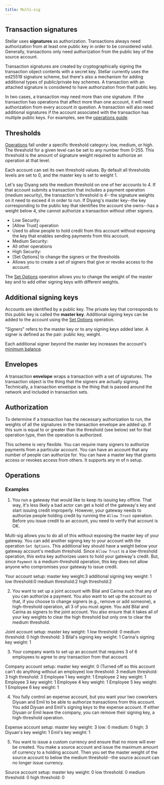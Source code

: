 ```yaml
---
title: Multi-sig
---
```


## Transaction signatures
Stellar uses **signatures** as authorization. Transactions always need authorization from at least one public key in order to be considered valid. Generally, transactions only need authorization from the public key of the source account.

Transaction signatures are created by cryptographically signing the transaction object contents with a secret key. Stellar currently uses the ed25519 signature scheme, but there's also a mechanism for adding additional types of public/private key schemes. A transaction with an attached signature is considered to have authorization from that public key. 
 
In two cases, a transaction may need more than one signature. If the transaction has operations that affect more than one account, it will need authorization from every account in question. A transaction will also need additional signatures if the account associated with the transaction has multiple public keys. For examples, see the [operations guide](./operations.md#examples). 

## Thresholds
[Operations](./operations.md) fall under a specific threshold category: low, medium, or high.
The threshold for a given level can be set to any number from 0-255. This threshold is the amount of signature weight required to authorize an operation at that level. 

Each account can set its own threshold values. By default all thresholds levels are set to 0, and the master key is set to weight 1. 

Let's say Diyang sets the medium threshold on one of her accounts to 4. If that account submits a transaction that includes a payment operation (medium security), the transaction's threshold is 4--the signature weights on it need to exceed 4 in order to run.  If Diyang's master key--the key corresponding to the public key that identifies the account she owns--has a weight below 4, she cannot authorize a transaction without other signers.

* Low Security:
 * [Allow Trust] operation
 * Used to allow people to hold credit from this account without exposing the key that enables sending payments from this account. 
* Medium Security:
 * All other operations
* High Security:
 * [Set Options] to change the signers or the thresholds
 * Allows you to create a set of signers that give or revoke access to the account.

The [Set Options](./list-of-operations.md#set-options) operation allows you to change the weight of the master key and to add other signing keys with different weights.



## Additional signing keys
Accounts are identified by a public key. The private key that corresponds to this public key is called the **master key**. Additional signing keys can be added to the account using the [Set Options](./list-of-operations.md#set-options) operation. 

"Signers" refers to the master key or to any signing keys added later. A signer is defined as the pair: public key, weight.  

Each additional signer beyond the master key increases the account's [minimum balance](./fees.md).


## Envelopes
A transaction **envelope** wraps a transaction with a set of signatures. The transaction object is the thing that the signers are actually signing. Technically, a transaction envelope is the thing that is passed around the network and included in transaction sets. 

## Authorization
To determine if a transaction has the necessary authorization to run, the weights of all the signatures in the transaction envelope are added up. If this sum is equal to or greater than the threshold (see below) set for that operation type, then the operation is authorized.

This scheme is very flexible. You can require many signers to authorize payments from a particular account. You can have an account that any number of people can authorize for. You can have a master key that grants access or revokes access from others. It supports any m of n setup.


## Operations
### Examples
1. You run a gateway that would like to keep its issuing key offline. That way, it's less likely a bad actor can get a hold of the gateway's key and start issuing credit improperly. However, your gateway needs to authorize people holding credit by running the `Allow Trust` operation. Before you issue credit to an account, you need to verify that account is OK.

Multi-sig allows you to do all of this without exposing the master key of your gateway. You can add another signing key to your account with the operation `Set Options`.  This additional key should have a weight below your gateway account's medium threshold. Since `Allow Trust` is a low-threshold operation, this extra key authorizes users to hold your gateway's credit. But, since `Payment` is a medium-threshold operation, this key does not allow anyone who compromises your gateway to issue credit.

Your account setup: 
  master key weight:3
  additional signing key weight: 1
  low threshold:0 
  medium threshold:2
  high threshold:2

2. You want to set up a joint account with Bilal and Carina such that any of you can authorize a payment. You also want to set up the account so that, if you choose to change signers (e.g., remove or add someone), a high-threshold operation, all 3 of you must agree. You add Bilal and Carina as signers to the joint account. You also ensure that it takes all of your key weights to clear the high threshold but only one to clear the medium threshold. 

Joint account setup:
  master key weight: 1
  low threshold: 0
  medium threshold: 0
  high threshold: 3
  Bilal's signing key weight: 1
  Carina's signing key weight: 1


3. Your company wants to set up an account that requires 3 of 6 employees to agree to *any* transaction from that account.

Company account setup:
  master key weight: 0 (Turned off so this account can't do anything without an employee) 
  low threshold: 3
  medium threshold: 3
  high threshold: 3
  Employee 1 key weight: 1
  Employee 2 key weight: 1
  Employee 3 key weight: 1
  Employee 4 key weight: 1 
  Employee 5 key weight: 1
  Employee 6 key weight: 1


4. You fully control an expense account, but you want your two coworkers Diyuan and Emil to be able to authorize transactions from this account. You add Diyuan and Emil's signing keys to the expense account. If either Diyuan or Emil leave the company, you can remove their signing key, a high-threshold operation. 

Expense account setup: 
  master key weight: 3
  low: 0
  medium: 0
  high: 3
  Diyuan's key weight: 1
  Emil's key weight: 1


5. You want to issue a custom currency and ensure that no more will ever be created. You make a source account and issue the maximum amount of currency to a holding account. Then you set the master weight of the source account to below the medium threshold--the source account can no longer issue currency.

Source account setup:
  master key weight: 0
  low threshold: 0
  medium threshold: 0
  high threshold: 0

